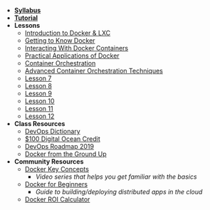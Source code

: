 - **[Syllabus](README.md)**
- **[Tutorial](https://www.katacoda.com)**
- **Lessons**
  - [Introduction to Docker & LXC](Lessons/Lesson1.md)
  - [Getting to Know Docker](Lessons/Lesson2.md)
  - [Interacting With Docker Containers](Lessons/Lesson3.md)
  - [Practical Applications of Docker](Lessons/Lesson4.md)
  - [Container Orchestration](Lessons/Lesson5.md)
  - [Advanced Container Orchestration Techniques](Lessons/Lesson6.md)
  - [Lesson 7](Lessons/Lesson7.md)
  - [Lesson 8](Lessons/Lesson8.md)
  - [Lesson 9](Lessons/Lesson9.md)
  - [Lesson 10](Lessons/Lesson10.md)
  - [Lesson 11](Lessons/Lesson11.md)
  - [Lesson 12](Lessons/Lesson12.md)
- **Class Resources**
  - [DevOps Dictionary](Resources/DevOpsDictionary.md)
  - [$100 Digital Ocean Credit](https://make.sc/docredit)
  - [DevOps Roadmap 2019](Resources/Roadmap.md)
  - [Docker from the Ground Up](Resources/DockerFromTheGroundUp.md)
- **Community Resources**
  - [Docker Key Concepts](https://medium.freecodecamp.org/docker-quick-start-video-tutorials-1dfc575522a0)
    - _Video series that helps you get familiar with the basics_
  - [Docker for Beginners](https://docker-curriculum.com)
    -  _Guide to building/deploying distributed apps in the cloud_
  - [Docker ROI Calculator](https://www.docker.com/roicalculator)
